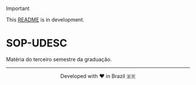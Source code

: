 > [!IMPORTANT]
> This [README](https://github.com/mateusadada/python-DAD1-UDESC) is in development.

# SOP-UDESC
Matéria do terceiro semestre da graduação.

<hr><p align="center">Developed with ❤️ in Brazil 🇧🇷</p>
